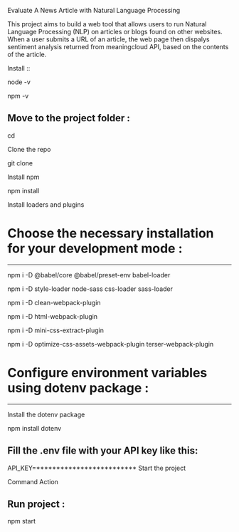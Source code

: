Evaluate A News Article with Natural Language Processing

This project aims to build a web tool that allows users to run Natural Language Processing (NLP) on articles or blogs found on other websites. When a user submits a URL of an article, the web page then dispalys sentiment analysis returned from meaningcloud API, based on the contents of the article.

Install ::

node -v

npm -v

Move to the project folder :
------------------------
cd <project directory>
  
Clone the repo
  
git clone <repo>
  
Install npm
  
npm install
  
Install loaders and plugins


# Choose the necessary installation for your development mode :
  -------------------------------------------------------------
npm i -D @babel/core @babel/preset-env babel-loader
  
npm i -D style-loader node-sass css-loader sass-loader
  
npm i -D clean-webpack-plugin
  
npm i -D html-webpack-plugin
  
npm i -D mini-css-extract-plugin
  
npm i -D optimize-css-assets-webpack-plugin terser-webpack-plugin
  

# Configure environment variables using dotenv package :
  --------------------------------------------------

Install the dotenv package
  
npm install dotenv
 
  
Fill the .env file with your API key like this:
  ------------------------------------------------
API_KEY=*************************
Start the project

Command	Action

  Run project :
  --------------
  
  npm start
  

